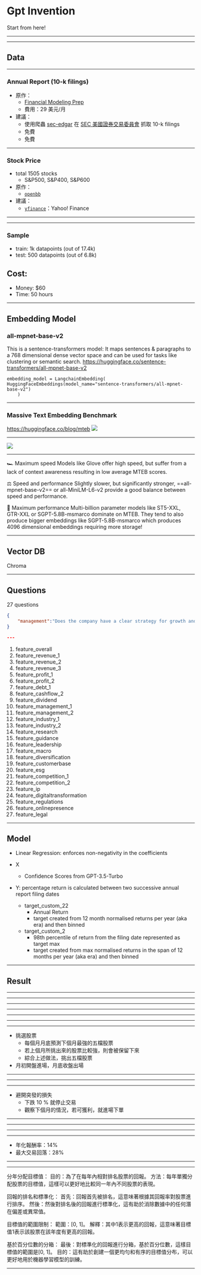 # Gpt Invention

Start from here!

---

<!-- .slide: data-background="#999999" -->

<!-- .slide: data-background-iframe="media/flow.html" -->

---

## Data

---

### Annual Report (10-k filings)

- 原作：
    - [Financial Modeling Prep](https://site.financialmodelingprep.com/developer/docs/#Annual-Reports-on-Form-10-K)
    - 費用：29 美元/月
- 建議：
    - 使用爬蟲 [sec-edgar](https://github.com/sec-edgar/sec-edgar) 在 [SEC 美國證券交易委員會](https://www.sec.gov/edgar/searchedgar/companysearch) 抓取 10-k filings
    - 免費
    - 免費

----

### Stock Price
- total 1505 stocks
    - S&P500, S&P400, S&P600
- 原作：
    - [`openbb`](https://openbb.co/)
- 建議：
    - [`yfinance`](https://finance.yahoo.com/)：Yahoo! Finance

----

<!-- .slide: data-background="https://hackmd.io/_uploads/BktMtfN1a.png" -->


---

### Sample

- train: 1k datapoints (out of 17.4k)
- test: 500 datapoints (out of 6.8k) 



## Cost: 

- Money: $60
- Time: 50 hours


---

## Embedding Model


### all-mpnet-base-v2
This is a sentence-transformers model: It maps sentences & paragraphs to a 768 dimensional dense vector space and can be used for tasks like clustering or semantic search.
https://huggingface.co/sentence-transformers/all-mpnet-base-v2


```python!
embedding_model = LangchainEmbedding(   HuggingFaceEmbeddings(model_name="sentence-transformers/all-mpnet-base-v2")
    ) 
```

---

### Massive Text Embedding Benchmark
https://huggingface.co/blog/mteb
![](https://hackmd.io/_uploads/Bkq8xozJT.png)

---

![](https://hackmd.io/_uploads/B1NrxsG16.png)

---

🏎 Maximum speed Models like Glove offer high speed, but suffer from a lack of context awareness resulting in low average MTEB scores.

⚖️ Speed and performance Slightly slower, but significantly stronger, ==all-mpnet-base-v2== or all-MiniLM-L6-v2 provide a good balance between speed and performance.

💪 Maximum performance Multi-billion parameter models like ST5-XXL, GTR-XXL or SGPT-5.8B-msmarco dominate on MTEB. They tend to also produce bigger embeddings like SGPT-5.8B-msmarco which produces 4096 dimensional embeddings requiring more storage!

---

## Vector DB

Chroma

---

## Questions

27 questions

```json
{
    "management":"Does the company have a clear strategy for growth and innovation? Are there any recent strategic initiatives or partnerships?"
}

---

```
1. feature_overall	
2. feature_revenue_1	
3. feature_revenue_2	
4. feature_revenue_3	
5. feature_profit_1	
6. feature_profit_2	
7. feature_debt_1	
8. feature_cashflow_2	
9. feature_dividend	
10. feature_management_1	
11. feature_management_2	
12. feature_industry_1	
13. feature_industry_2	
14. feature_research	
15. feature_guidance	
16. feature_leadership	
17. feature_macro	
18. feature_diversification	
19. feature_customerbase	
20. feature_esg	
21. feature_competition_1	
22. feature_competition_2	
23. feature_ip	
24. feature_digitaltransformation
25. feature_regulations	
26. feature_onlinepresence	
27. feature_legal


---

## Model

- Linear Regression: enforces non-negativity in the coefficients


- X
    - Confidence Scores from GPT-3.5-Turbo
- Y: percentage return is calculated between two successive annual report filing dates
    - target_custom_22 
        - Annual Return
        - target created from 12 month normalised returns per year (aka era) and then binned
    - target_custom_2
        - 98th percentile of return from the filing date represented as target max
        - target created from max normalised returns in the span of 12 months per year (aka era) and then binned


---

## Result

----


<!-- .slide: data-background="https://hackmd.io/_uploads/BksjiDtr6.png" -->

----

<!-- .slide: data-background="https://hackmd.io/_uploads/HyC4hwYST.png" -->


----


<!-- .slide: data-background="https://hackmd.io/_uploads/B1CVnPKHp.png" -->

----

<!-- .slide: data-background="https://hackmd.io/_uploads/HyCVnwFra.png" -->

----




<!-- .slide: data-background="https://hackmd.io/_uploads/rJCE2PFHa.png" -->

----

<!-- .slide: data-background="https://hackmd.io/_uploads/rJ0VhvFB6.png" -->

----

- 挑選股票
    - 每個月月底預測下個月最強的五檔股票
    - 若上個月所挑出來的股票比較強，則會被保留下來
    - 綜合上述做法，挑出五檔股票
- 月初開盤進場，月底收盤出場


----

<!-- .slide: data-background-iframe="media/cumprod_amount_2018_2022.html" -->


----

<!-- .slide: data-background-iframe="media/cumprod_amount_2002_2022.html" -->


----

- 避開突發的損失
    - 下跌 10 % 就停止交易
    - 觀察下個月的情況，若可獲利，就進場下單


----

<!-- .slide: data-background-iframe="media/cumprod_amount_2018_2022_trick.html" -->


----


<!-- .slide: data-background-iframe="media/cumprod_amount_2002_2022_trick.html" -->

----

<!-- .slide: data-background-iframe="media/annual_return_2002_2022.html" -->


----

- 年化報酬率：14%
- 最大交易回落：28%

----

<!-- .slide: data-background-iframe="media/cumprod_amount_2023.html" -->

---

分年分配目標值：
目的：為了在每年內相對排名股票的回報。
方法：每年單獨分配股票的目標值，這樣可以更好地比較同一年內不同股票的表現。

回報的排名和標準化：
首先：回報首先被排名，這意味著根據其回報率對股票進行排序。
然後：然後對排名後的回報進行標準化，這有助於消除數據中的任何潛在偏差或異常值。

目標值的範圍限制：
範圍：[0, 1]。
解釋：其中1表示更高的回報，這意味著目標值1表示該股票在該年度有更高的回報。

基於百分位數的分箱：
最後：對標準化的回報進行分箱，基於百分位數，這樣目標值的範圍是[0, 1]。
目的：這有助於創建一個更均勻和有序的目標值分布，可以更好地用於機器學習模型的訓練。

----

